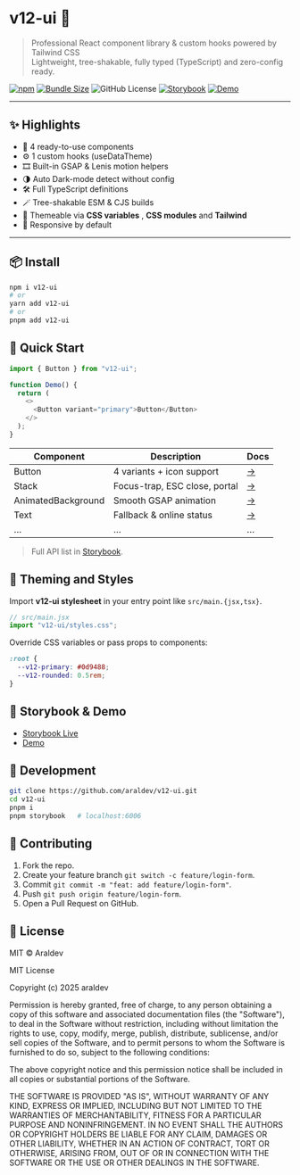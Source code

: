 # v12-ui 🎨

> Professional React component library & custom hooks powered by Tailwind CSS  
> Lightweight, tree-shakable, fully typed (TypeScript) and zero-config ready.

[![npm](https://img.shields.io/npm/v/v12-ui?style=flat-square&color=0d9488)](https://www.npmjs.com/package/v12-ui)
[![Bundle Size](https://img.shields.io/bundlephobia/minzip/v12-ui?style=flat-square&color=0d9488)](https://bundlephobia.com/package/v12-ui)
![GitHub License](https://img.shields.io/github/license/araldev/v12-ui)
[![Storybook](https://img.shields.io/badge/Storybook-live-ff4785?style=flat-square&logo=storybook&logoColor=white)](https://araldev.github.io/v12-ui/)
[![Demo](https://img.shields.io/badge/Demo-Playground-0ea5e9?style=flat-square&logo=react&logoColor=white)](https://araldev.github.io/v12-ui/)

---

## ✨ Highlights

- 🧩 4 ready-to-use components
- ⚙️ 1 custom hooks (useDataTheme)
- 🎞️ Built-in GSAP & Lenis motion helpers
- 🌗 Auto Dark-mode detect without config
- 🛠️ Full TypeScript definitions
- 🪄 Tree-shakable ESM & CJS builds
- 🎨 Themeable via **CSS variables** , **CSS modules** and **Tailwind**
- 📱 Responsive by default

---

## 📦 Install

```bash
npm i v12-ui
# or
yarn add v12-ui
# or
pnpm add v12-ui
```

## 🚀 Quick Start

```js
import { Button } from "v12-ui";

function Demo() {
  return (
    <>
      <Button variant="primary">Button</Button>
    </>
  );
}
```

| Component          | Description                   | Docs                                                                                  |
| ------------------ | ----------------------------- | ------------------------------------------------------------------------------------- |
| Button             | 4 variants + icon support     | [→](https://araldev.github.io/v12-ui/?path=/docs/components-button--docs)             |
| Stack              | Focus-trap, ESC close, portal | [→](https://araldev.github.io/v12-ui/?path=/docs/components-stack--docs)              |
| AnimatedBackground | Smooth GSAP animation         | [→](https://araldev.github.io/v12-ui/?path=/docs/components-animatedbackground--docs) |
| Text               | Fallback & online status      | [→](https://araldev.github.io/v12-ui/?path=/docs/components-text--docs)               |
| …                  | …                             | …                                                                                     |

> Full API list in [Storybook](https://araldev.github.io/v12-ui/).

## 🎨 Theming and Styles

Import **v12-ui stylesheet** in your entry point like `src/main.{jsx,tsx}`.

```js
// src/main.jsx
import "v12-ui/styles.css";
```

Override CSS variables or pass props to components:

```css
:root {
  --v12-primary: #0d9488;
  --v12-rounded: 0.5rem;
}
```

## 📖 **Storybook & Demo**

- [Storybook Live](https://araldev.github.io/v12-ui/)
- [Demo](https://araldev.github.io/v12-ui/)

## 🧪 Development

```bash
git clone https://github.com/araldev/v12-ui.git
cd v12-ui
pnpm i
pnpm storybook   # localhost:6006
```

## 🤝 Contributing

1. Fork the repo.
2. Create your feature branch `git switch -c feature/login-form`.
3. Commit `git commit -m "feat: add feature/login-form"`.
4. Push `git push origin feature/login-form`.
5. Open a Pull Request on GitHub.

## 📄 License

MIT © Araldev

MIT License

Copyright (c) 2025 araldev

Permission is hereby granted, free of charge, to any person obtaining a copy of this software and associated documentation files (the "Software"), to deal in the Software without restriction, including without limitation the rights to use, copy, modify, merge, publish, distribute, sublicense, and/or sell copies of the Software, and to permit persons to whom the Software is furnished to do so, subject to the following conditions:

The above copyright notice and this permission notice shall be included in all copies or substantial portions of the Software.

THE SOFTWARE IS PROVIDED "AS IS", WITHOUT WARRANTY OF ANY KIND, EXPRESS OR IMPLIED, INCLUDING BUT NOT LIMITED TO THE WARRANTIES OF MERCHANTABILITY, FITNESS FOR A PARTICULAR PURPOSE AND NONINFRINGEMENT. IN NO EVENT SHALL THE AUTHORS OR COPYRIGHT HOLDERS BE LIABLE FOR ANY CLAIM, DAMAGES OR OTHER LIABILITY, WHETHER IN AN ACTION OF CONTRACT, TORT OR OTHERWISE, ARISING FROM, OUT OF OR IN CONNECTION WITH THE SOFTWARE OR THE USE OR OTHER DEALINGS IN THE SOFTWARE.
